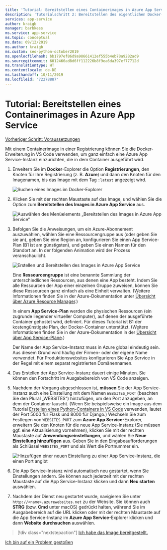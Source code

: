 ```yaml
---
title: 'Tutorial: Bereitstellen eines Containerimages in Azure App Service mit Visual Studio Code'
description: 'Tutorialschritt 2: Bereitstellen des eigentlichen Docker-Images in Azure App Service aus einer Containerregistrierung'
services: app-service
author: kraigb
manager: barbkess
ms.service: app-service
ms.topic: conceptual
ms.date: 09/12/2019
ms.author: kraigb
ms.custom: seo-python-october2019
ms.openlocfilehash: bb1797ef86d9a98661412ef555b4eb78a9282ad9
ms.sourcegitcommit: 6012460ad8d6ff112226b8f9ea6da397ef77712d
ms.translationtype: HT
ms.contentlocale: de-DE
ms.lasthandoff: 10/11/2019
ms.locfileid: "72278887"
---
```

# <a name="tutorial-deploy-a-container-image-to-azure-app-service"></a>Tutorial: Bereitstellen eines Containerimages in Azure App Service

[Vorheriger Schritt: Voraussetzungen](tutorial-deploy-containers-01.md)

Mit einem Containerimage in einer Registrierung können Sie die Docker-Erweiterung in VS Code verwenden, um ganz einfach eine Azure App Service-Instanz einzurichten, die in dem Container ausgeführt wird.

1. Erweitern Sie im **Docker**-Explorer die Option **Registrierungen**, den Knoten für Ihre Registrierung (z. B. **Azure**) und dann den Knoten für den Imagenamen, bis das Image mit dem Tag `:latest` angezeigt wird.

    ![Suchen eines Images im Docker-Explorer](media/deploy-containers/find-image-to-deploy-in-docker-explorer.png)

1. Klicken Sie mit der rechten Maustaste auf das Image, und wählen Sie die Option zum **Bereitstellen des Images in Azure App Service** aus.

    ![Auswählen des Menüelements „Bereitstellen des Images in Azure App Service“](media/deploy-containers/deploy-image-to-azure-app-service-with-docker-explorer.png)

1. Befolgen Sie die Anweisungen, um ein Azure-Abonnement auszuwählen, wählen Sie eine Ressourcengruppe aus (oder geben Sie sie an), geben Sie eine Region an, konfigurieren Sie einen App Service-Plan (B1 ist am günstigsten), und geben Sie einen Namen für den Standort an. In der folgenden Animation wird der Prozess veranschaulicht.

    ![Erstellen und Bereitstellen des Images in Azure App Service](media/deploy-containers/deploy-image-to-azure-app-service.gif)

    Eine **Ressourcengruppe** ist eine benannte Sammlung der unterschiedlichen Ressourcen, aus denen eine App besteht. Indem Sie alle Ressourcen der App einer einzelnen Gruppe zuweisen, können Sie diese Ressourcen ganz einfach als eine Einheit verwalten. (Weitere Informationen finden Sie in der Azure-Dokumentation unter [Übersicht über Azure Resource Manager](https://docs.microsoft.com/azure/azure-resource-manager/resource-group-overview).)

    In einem **App Service-Plan** werden die physischen Ressourcen (ein zugrunde liegender virtueller Computer), auf denen der ausgeführte Container gehostet wird, definiert. Für dieses Tutorial ist B1 der kostengünstigste Plan, der Docker-Container unterstützt. (Weitere Informationen finden Sie in der Azure-Dokumentation in der [Übersicht über App Service-Pläne](https://docs.microsoft.com/azure/app-service/azure-web-sites-web-hosting-plans-in-depth-overview).)

    Der Name der App Service-Instanz muss in Azure global eindeutig sein. Aus diesem Grund wird häufig der Firmen- oder der eigene Name verwendet. Für Produktionswebsites konfigurieren Sie App Service in der Regel mit einem separat registrierten Domänennamen.

1. Das Erstellen der App Service-Instanz dauert einige Minuten. Sie können den Fortschritt im Ausgabebereich von VS Code anzeigen.

1. Nachdem der Vorgang abgeschlossen ist, **müssen** Sie der App Service-Instanz auch eine Einstellung mit dem Namen `WEBSITES_PORT` (beachten Sie den Plural „WEBSITES“) hinzufügen, um den Port anzugeben, an dem der Container lauscht. (Wenn Sie beispielsweise ein Image aus dem Tutorial [Erstellen eines Python-Containers in VS Code](https://code.visualstudio.com/docs/python/tutorial-create-container) verwenden, lautet der Port 5000 für Flask und 8000 für Django.) Wechseln Sie zum Festlegen von `WEBSITES_PORT` zum **Azure App Service**-Explorer, erweitern Sie den Knoten für die neue App Service-Instanz (Sie müssen ggf. eine Aktualisierung vornehmen), klicken Sie mit der rechten Maustaste auf **Anwendungseinstellungen**, und wählen Sie **Neue Einstellung hinzufügen** aus. Geben Sie in den Eingabeaufforderungen als Schlüssel `WEBSITES_PORT` und als Wert die Portnummer ein.

    ![Hinzufügen einer neuen Einstellung zu einer App Service-Instanz, die einen Port angibt](media/deploy-containers/add-new-setting-in-app-service-settings-explorer.png)

1. Die App Service-Instanz wird automatisch neu gestartet, wenn Sie Einstellungen ändern. Sie können auch jederzeit mit der rechten Maustaste auf die App Service-Instanz klicken und dann **Neu starten** auswählen.

1. Nachdem der Dienst neu gestartet wurde, navigieren Sie unter `http://<name>.azurewebsites.net` zu der Website. Sie können auch **STRG** (bzw. **Cmd** unter macOS) gedrückt halten, während Sie im Ausgabebereich auf die URL klicken oder mit der rechten Maustaste auf die App Service-Instanz im **Azure App Service**-Explorer klicken und dann **Website durchsuchen** auswählen.

> [!div class="nextstepaction"]
> [Ich habe das Image bereitgestellt.](tutorial-deploy-containers-03.md)

[Ich bin auf ein Problem gestoßen](https://www.research.net/r/PWZWZ52?tutorial=vscode-appservice-containers&step=02-deploy-container)

